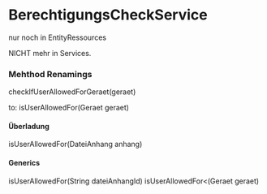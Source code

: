 BerechtigungsCheckService
=========================
nur noch in EntityRessources

NICHT mehr in Services.

### Mehthod Renamings
checkIfUserAllowedForGeraet(geraet)

to:
isUserAllowedFor(Geraet geraet)


#### Überladung
isUserAllowedFor(DateiAnhang anhang)

#### Generics
isUserAllowedFor<Geraet>(String dateiAnhangId)
isUserAllowedFor<(Geraet geraet)